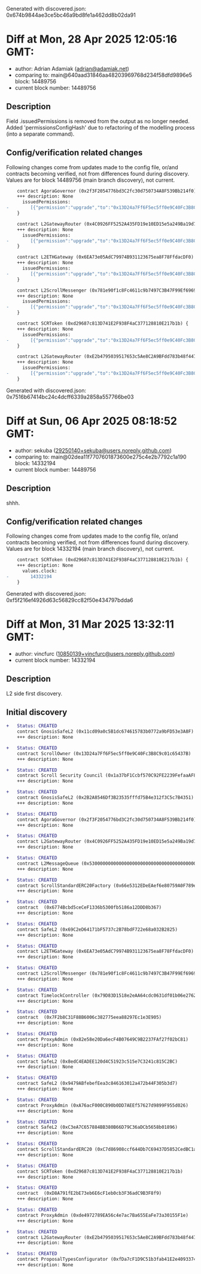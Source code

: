 Generated with discovered.json: 0x674b9844ae3ce5bc46a9bd8fe1a462dd8b02da91

# Diff at Mon, 28 Apr 2025 12:05:16 GMT:

- author: Adrian Adamiak (<adrian@adamiak.net>)
- comparing to: main@640aad31846aa48203969768d234f58dfd9896e5 block: 14489756
- current block number: 14489756

## Description

Field .issuedPermissions is removed from the output as no longer needed. Added 'permissionsConfigHash' due to refactoring of the modelling process (into a separate command).

## Config/verification related changes

Following changes come from updates made to the config file,
or/and contracts becoming verified, not from differences found during
discovery. Values are for block 14489756 (main branch discovery), not current.

```diff
    contract AgoraGovernor (0x2f3F2054776bd3C2fc30d750734A8F539Bb214f0) {
    +++ description: None
      issuedPermissions:
-        [{"permission":"upgrade","to":"0x13D24a7Ff6F5ec5ff0e9C40Fc3B8C9c01c65437B","via":[{"address":"0x82e58e20Da6ecF4B07649C9B2237FAf27f02bC81"}]}]
    }
```

```diff
    contract L2GatewayRouter (0x4C0926FF5252A435FD19e10ED15e5a249Ba19d79) {
    +++ description: None
      issuedPermissions:
-        [{"permission":"upgrade","to":"0x13D24a7Ff6F5ec5ff0e9C40Fc3B8C9c01c65437B","via":[{"address":"0xA76acF000C890b0DD7AEEf57627d9899F955d026"}]}]
    }
```

```diff
    contract L2ETHGateway (0x6EA73e05AdC79974B931123675ea8F78FfdacDF0) {
    +++ description: None
      issuedPermissions:
-        [{"permission":"upgrade","to":"0x13D24a7Ff6F5ec5ff0e9C40Fc3B8C9c01c65437B","via":[{"address":"0xA76acF000C890b0DD7AEEf57627d9899F955d026"}]}]
    }
```

```diff
    contract L2ScrollMessenger (0x781e90f1c8Fc4611c9b7497C3B47F99Ef6969CbC) {
    +++ description: None
      issuedPermissions:
-        [{"permission":"upgrade","to":"0x13D24a7Ff6F5ec5ff0e9C40Fc3B8C9c01c65437B","via":[{"address":"0xA76acF000C890b0DD7AEEf57627d9899F955d026"}]}]
    }
```

```diff
    contract SCRToken (0xd29687c813D741E2F938F4aC377128810E217b1b) {
    +++ description: None
      issuedPermissions:
-        [{"permission":"upgrade","to":"0x13D24a7Ff6F5ec5ff0e9C40Fc3B8C9c01c65437B","via":[{"address":"0xde4972789EA56c4e7ac7Ba655EaFe73a30155F1e"}]}]
    }
```

```diff
    contract L2GatewayRouter (0xE2b4795039517653c5Ae8C2A9BFdd783b48f447A) {
    +++ description: None
      issuedPermissions:
-        [{"permission":"upgrade","to":"0x13D24a7Ff6F5ec5ff0e9C40Fc3B8C9c01c65437B","via":[{"address":"0xA76acF000C890b0DD7AEEf57627d9899F955d026"}]}]
    }
```

Generated with discovered.json: 0x7516b67414bc24c4dcff6339a2858a557766be03

# Diff at Sun, 06 Apr 2025 08:18:52 GMT:

- author: sekuba (<29250140+sekuba@users.noreply.github.com>)
- comparing to: main@02dea11f7707601873600e275c4e2b7792c1a190 block: 14332194
- current block number: 14489756

## Description

shhh.

## Config/verification related changes

Following changes come from updates made to the config file,
or/and contracts becoming verified, not from differences found during
discovery. Values are for block 14332194 (main branch discovery), not current.

```diff
    contract SCRToken (0xd29687c813D741E2F938F4aC377128810E217b1b) {
    +++ description: None
      values.clock:
-        14332194
    }
```

Generated with discovered.json: 0xf5f216ef4926d63c56829cc82f50e434797bdda6

# Diff at Mon, 31 Mar 2025 13:32:11 GMT:

- author: vincfurc (<10850139+vincfurc@users.noreply.github.com>)
- current block number: 14332194

## Description

L2 side first discovery.

## Initial discovery

```diff
+   Status: CREATED
    contract GnosisSafeL2 (0x11cd09a0c5B1dc674615783b0772a9bFD53e3A8F)
    +++ description: None
```

```diff
+   Status: CREATED
    contract ScrollOwner (0x13D24a7Ff6F5ec5ff0e9C40Fc3B8C9c01c65437B)
    +++ description: None
```

```diff
+   Status: CREATED
    contract Scroll Security Council (0x1a37bF1Ccbf570C92FE2239FefaaAF861c2924DD)
    +++ description: None
```

```diff
+   Status: CREATED
    contract GnosisSafeL2 (0x2B2A8546Df3B23535fffd75B4e312f3C5c7B4351)
    +++ description: None
```

```diff
+   Status: CREATED
    contract AgoraGovernor (0x2f3F2054776bd3C2fc30d750734A8F539Bb214f0)
    +++ description: None
```

```diff
+   Status: CREATED
    contract L2GatewayRouter (0x4C0926FF5252A435FD19e10ED15e5a249Ba19d79)
    +++ description: None
```

```diff
+   Status: CREATED
    contract L2MessageQueue (0x5300000000000000000000000000000000000000)
    +++ description: None
```

```diff
+   Status: CREATED
    contract ScrollStandardERC20Factory (0x66e5312EDeEAef6e80759A0F789e7914Fb401484)
    +++ description: None
```

```diff
+   Status: CREATED
    contract  (0x6774Bcbd5ceCeF1336b5300fb5186a12DDD8b367)
    +++ description: None
```

```diff
+   Status: CREATED
    contract SafeL2 (0x69C2eD64171bF5737c2B78bdF722e68a032B2825)
    +++ description: None
```

```diff
+   Status: CREATED
    contract L2ETHGateway (0x6EA73e05AdC79974B931123675ea8F78FfdacDF0)
    +++ description: None
```

```diff
+   Status: CREATED
    contract L2ScrollMessenger (0x781e90f1c8Fc4611c9b7497C3B47F99Ef6969CbC)
    +++ description: None
```

```diff
+   Status: CREATED
    contract TimelockController (0x79D83D1518e2eAA64cdc0631df01b06e2762CC14)
    +++ description: None
```

```diff
+   Status: CREATED
    contract  (0x7F2b8C31F88B6006c382775eea88297Ec1e3E905)
    +++ description: None
```

```diff
+   Status: CREATED
    contract ProxyAdmin (0x82e58e20Da6ecF4B07649C9B2237FAf27f02bC81)
    +++ description: None
```

```diff
+   Status: CREATED
    contract SafeL2 (0x8edC4EADEE120d4C51923c515e7C3241c815C2BC)
    +++ description: None
```

```diff
+   Status: CREATED
    contract SafeL2 (0x9479ABfebefEea3c846163012a472b44F305b3d7)
    +++ description: None
```

```diff
+   Status: CREATED
    contract ProxyAdmin (0xA76acF000C890b0DD7AEEf57627d9899F955d026)
    +++ description: None
```

```diff
+   Status: CREATED
    contract SafeL2 (0xC3eA7C657884BB380B66D79C36aDCb5658b01896)
    +++ description: None
```

```diff
+   Status: CREATED
    contract ScrollStandardERC20 (0xC7d86908ccf644Db7C69437D5852CedBC1aD3f69)
    +++ description: None
```

```diff
+   Status: CREATED
    contract SCRToken (0xd29687c813D741E2F938F4aC377128810E217b1b)
    +++ description: None
```

```diff
+   Status: CREATED
    contract  (0xD8A791fE2bE73eb6E6cF1eb0cb3F36adC9B3F8f9)
    +++ description: None
```

```diff
+   Status: CREATED
    contract ProxyAdmin (0xde4972789EA56c4e7ac7Ba655EaFe73a30155F1e)
    +++ description: None
```

```diff
+   Status: CREATED
    contract L2GatewayRouter (0xE2b4795039517653c5Ae8C2A9BFdd783b48f447A)
    +++ description: None
```

```diff
+   Status: CREATED
    contract ProposalTypesConfigurator (0xfDa7cF1D9C51b3fab41E2e4093374DD8715D640E)
    +++ description: None
```
